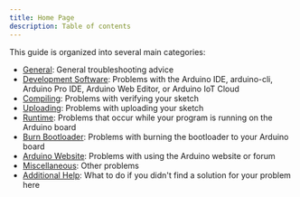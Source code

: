 ```yaml
---
title: Home Page
description: Table of contents
---
```


This guide is organized into several main categories:

- [General](general.md): General troubleshooting advice
- [Development Software](development-software.md): Problems with the Arduino IDE, arduino-cli, Arduino Pro IDE, Arduino Web Editor, or Arduino IoT Cloud
- [Compiling](compiling.md): Problems with verifying your sketch
- [Uploading](uploading.md): Problems with uploading your sketch
- [Runtime](runtime.md): Problems that occur while your program is running on the Arduino board
- [Burn Bootloader](burn-bootloader.md): Problems with burning the bootloader to your Arduino board
- [Arduino Website](website.md): Problems with using the Arduino website or forum
- [Miscellaneous](miscellaneous.md): Other problems
- [Additional Help](help.md): What to do if you didn't find a solution for your problem here
